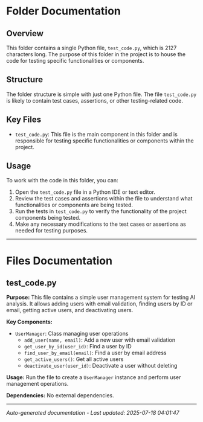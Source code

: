 # Folder Documentation

## Overview
This folder contains a single Python file, `test_code.py`, which is 2127 characters long. The purpose of this folder in the project is to house the code for testing specific functionalities or components.

## Structure
The folder structure is simple with just one Python file. The file `test_code.py` is likely to contain test cases, assertions, or other testing-related code.

## Key Files
- `test_code.py`: This file is the main component in this folder and is responsible for testing specific functionalities or components within the project.

## Usage
To work with the code in this folder, you can:
1. Open the `test_code.py` file in a Python IDE or text editor.
2. Review the test cases and assertions within the file to understand what functionalities or components are being tested.
3. Run the tests in `test_code.py` to verify the functionality of the project components being tested.
4. Make any necessary modifications to the test cases or assertions as needed for testing purposes.

---

# Files Documentation

## test_code.py

**Purpose:** This file contains a simple user management system for testing AI analysis. It allows adding users with email validation, finding users by ID or email, getting active users, and deactivating users.

**Key Components:**
- `UserManager`: Class managing user operations
  - `add_user(name, email)`: Add a new user with email validation
  - `get_user_by_id(user_id)`: Find a user by ID
  - `find_user_by_email(email)`: Find a user by email address
  - `get_active_users()`: Get all active users
  - `deactivate_user(user_id)`: Deactivate a user without deleting

**Usage:** Run the file to create a `UserManager` instance and perform user management operations.

**Dependencies:** No external dependencies.

---
*Auto-generated documentation - Last updated: 2025-07-18 04:01:47*
